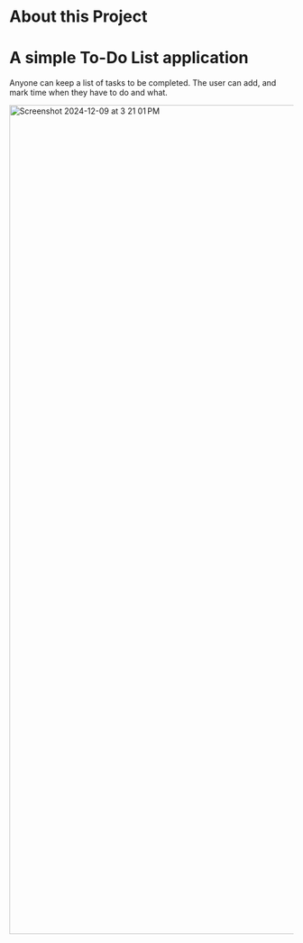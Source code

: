 # About this Project

# A simple To-Do List application 


Anyone can keep a list of tasks to be completed. The user can add, and mark time when they have to do and what.



<img width="1470" alt="Screenshot 2024-12-09 at 3 21 01 PM" src="https://github.com/user-attachments/assets/3d57e8d3-e2f9-4ef7-b84e-2f1c6da8a118">

